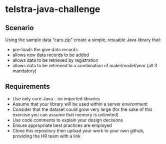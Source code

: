 # telstra-java-challenge

## Scenario 

Using the sample data “cars.zip” create a simple, resuable Java library that: 

 
- pre-loads the give data records 
- allows new data records to be added 
- allows data to be retrieved by registration  
- allows data to be retrieved to a combination of make/model/year (all 3 mandatory) 

## Requirements 

- Use only core-Java – no imported libraries 
- Assume that your library will be used within a server environment 
- Consider that the dataset could grow very large (for the sake of this exercise you can assume that memory is unlimited) 
- Use code comments to explain your design decisions 
- Ensure appropriate best practices are employed  
- Clone this repository then upload your work to your own github, providing the HR team with a link
